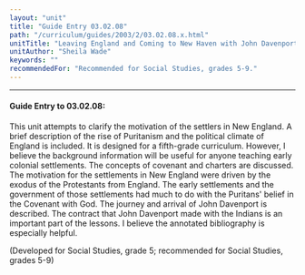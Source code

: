 ```yaml
---
layout: "unit"
title: "Guide Entry 03.02.08"
path: "/curriculum/guides/2003/2/03.02.08.x.html"
unitTitle: "Leaving England and Coming to New Haven with John Davenport"
unitAuthor: "Sheila Wade"
keywords: ""
recommendedFor: "Recommended for Social Studies, grades 5-9."
---
```

<body>
<hr/>
<h4>
Guide Entry to 03.02.08:
</h4>
<p>
This unit attempts to clarify the motivation of the settlers in New England. A brief description of the rise of Puritanism and the political climate of England is included. It is designed for a fifth-grade curriculum. However, I believe the background information will be useful for anyone teaching early colonial settlements.  The concepts of covenant and charters are discussed. The motivation for the settlements in New England were driven by the exodus of the Protestants from England. The early settlements and the government of those settlements had much to do with the Puritans' belief in the Covenant with God.  The journey and arrival of John Davenport is described. The contract that John Davenport made with the Indians is an important part of the lessons. I believe the annotated bibliography is especially helpful.
</p>
<p>
(Developed for Social Studies, grade 5; recommended for Social Studies, grades 5-9)
</p>
</body>
